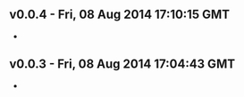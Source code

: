 v0.0.4 - Fri, 08 Aug 2014 17:10:15 GMT
--------------------------------------

- 


v0.0.3 - Fri, 08 Aug 2014 17:04:43 GMT
--------------------------------------

- 


